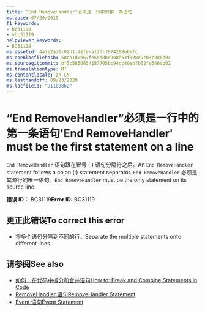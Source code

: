 ```yaml
---
title: “End RemoveHandler”必须是一行中的第一条语句
ms.date: 07/20/2015
f1_keywords:
- bc31119
- vbc31119
helpviewer_keywords:
- BC31119
ms.assetid: 4a7e2a71-02d1-41fe-a126-3674288e6efc
ms.openlocfilehash: 58ca1d0b67fe6dd8bd908e63f328d9c03c988e0c
ms.sourcegitcommit: bf5c5850654187705bc94cc40ebfb62fe346ab02
ms.translationtype: MT
ms.contentlocale: zh-CN
ms.lasthandoff: 09/23/2020
ms.locfileid: "91100862"
---
```

# <a name="end-removehandler-must-be-the-first-statement-on-a-line"></a><span data-ttu-id="16afb-102">“End RemoveHandler”必须是一行中的第一条语句</span><span class="sxs-lookup"><span data-stu-id="16afb-102">'End RemoveHandler' must be the first statement on a line</span></span>

<span data-ttu-id="16afb-103">`End RemoveHandler` 语句跟在冒号 (:) 语句分隔符之后。</span><span class="sxs-lookup"><span data-stu-id="16afb-103">An `End RemoveHandler` statement follows a colon (:) statement separator.</span></span> <span data-ttu-id="16afb-104">`End RemoveHandler` 必须是其源行的唯一语句。</span><span class="sxs-lookup"><span data-stu-id="16afb-104">`End RemoveHandler` must be the only statement on its source line.</span></span>  
  
 <span data-ttu-id="16afb-105">**错误 ID：** BC31119</span><span class="sxs-lookup"><span data-stu-id="16afb-105">**Error ID:** BC31119</span></span>  
  
## <a name="to-correct-this-error"></a><span data-ttu-id="16afb-106">更正此错误</span><span class="sxs-lookup"><span data-stu-id="16afb-106">To correct this error</span></span>  
  
- <span data-ttu-id="16afb-107">将多个语句分隔到不同的行。</span><span class="sxs-lookup"><span data-stu-id="16afb-107">Separate the multiple statements onto different lines.</span></span>  
  
## <a name="see-also"></a><span data-ttu-id="16afb-108">请参阅</span><span class="sxs-lookup"><span data-stu-id="16afb-108">See also</span></span>

- [<span data-ttu-id="16afb-109">如何：在代码中拆分和合并语句</span><span class="sxs-lookup"><span data-stu-id="16afb-109">How to: Break and Combine Statements in Code</span></span>](../programming-guide/program-structure/how-to-break-and-combine-statements-in-code.md)
- [<span data-ttu-id="16afb-110">RemoveHandler 语句</span><span class="sxs-lookup"><span data-stu-id="16afb-110">RemoveHandler Statement</span></span>](../language-reference/statements/removehandler-statement.md)
- [<span data-ttu-id="16afb-111">Event 语句</span><span class="sxs-lookup"><span data-stu-id="16afb-111">Event Statement</span></span>](../language-reference/statements/event-statement.md)
